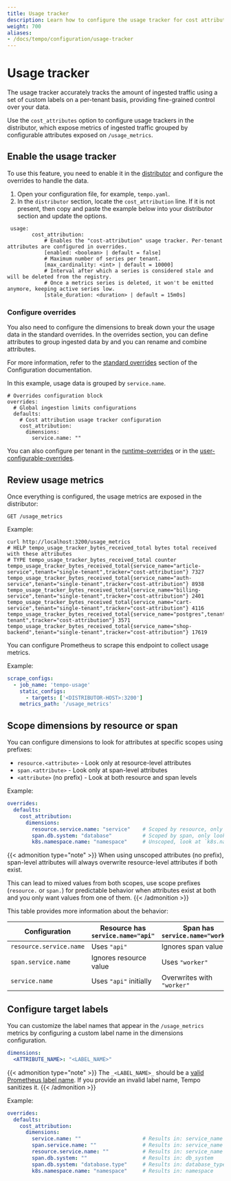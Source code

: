 ```yaml
---
title: Usage tracker
description: Learn how to configure the usage tracker for cost attribution.
weight: 700
aliases:
- /docs/tempo/configuration/usage-tracker
---
```


# Usage tracker

The usage tracker accurately tracks the amount of ingested traffic using a set of custom labels on a per-tenant basis, providing fine-grained control over your data.

Use the `cost_attributes` option to configure usage trackers in the distributor, which expose metrics of ingested traffic grouped by configurable attributes exposed on `/usage_metrics`.

## Enable the usage tracker

To use this feature, you need to enable it in the [distributor](https://grafana.com/docs/tempo/<TEMPO_VERSION>/configuration/#distributor) and configure the overrides to handle the data.

1. Open your configuration file, for example, `tempo.yaml`.
1. In the `distributor` section, locate the `cost_attribution` line. If it is not present, then copy and paste the example below into your distributor section and update the options.

```
 usage:
        cost_attribution:
            # Enables the "cost-attribution" usage tracker. Per-tenant attributes are configured in overrides.
            [enabled: <boolean> | default = false]
            # Maximum number of series per tenant.
            [max_cardinality: <int> | default = 10000]
            # Interval after which a series is considered stale and will be deleted from the registry.
            # Once a metrics series is deleted, it won't be emitted anymore, keeping active series low.
            [stale_duration: <duration> | default = 15m0s]
```

### Configure overrides

You also need to configure the dimensions to break down your the usage data in the standard overrides.
In the overrides section, you can define attributes to group ingested data by and you can rename and combine attributes.

For more information, refer to the [standard overrides](https://grafana.com/docs/tempo/<TEMPO_VERSION>/configuration/#standard-overrides) section of the Configuration documentation.

In this example, usage data is grouped by `service.name`.

```
# Overrides configuration block
overrides:
  # Global ingestion limits configurations
  defaults:
    # Cost attribution usage tracker configuration
    cost_attribution:
      dimensions:
        service.name: ""
```

You can also configure per tenant in the [runtime-overrides](https://grafana.com/docs/tempo/<TEMPO_VERSION>/configuration/#runtime-overrides) or in the [user-configurable-overrides](https://grafana.com/docs/tempo/<TEMPO_VERSION>/configuration/#user-configurable-overrides).

## Review usage metrics

Once everything is configured, the usage metrics are exposed in the distributor:

```
GET /usage_metrics
```

Example:

```
curl http://localhost:3200/usage_metrics
# HELP tempo_usage_tracker_bytes_received_total bytes total received with these attributes
# TYPE tempo_usage_tracker_bytes_received_total counter
tempo_usage_tracker_bytes_received_total{service_name="article-service",tenant="single-tenant",tracker="cost-attribution"} 7327
tempo_usage_tracker_bytes_received_total{service_name="auth-service",tenant="single-tenant",tracker="cost-attribution"} 8938
tempo_usage_tracker_bytes_received_total{service_name="billing-service",tenant="single-tenant",tracker="cost-attribution"} 2401
tempo_usage_tracker_bytes_received_total{service_name="cart-service",tenant="single-tenant",tracker="cost-attribution"} 4116
tempo_usage_tracker_bytes_received_total{service_name="postgres",tenant="single-tenant",tracker="cost-attribution"} 3571
tempo_usage_tracker_bytes_received_total{service_name="shop-backend",tenant="single-tenant",tracker="cost-attribution"} 17619
```

You can configure Prometheus to scrape this endpoint to collect usage metrics.

Example:

```yaml
scrape_configs:
  - job_name: 'tempo-usage'
    static_configs:
      - targets: ['<DISTRIBUTOR-HOST>:3200']
    metrics_path: '/usage_metrics'
```

## Scope dimensions by resource or span

You can configure dimensions to look for attributes at specific scopes using prefixes:

- `resource.<attribute>` - Look only at resource-level attributes
- `span.<attribute>` - Look only at span-level attributes
- `<attribute>` (no prefix) - Look at both resource and span levels

Example:

```yaml
overrides:
  defaults:
    cost_attribution:
      dimensions:
        resource.service.name: "service"    # Scoped by resource, only look at `service.name` in resource attributes.
        span.db.system: "database"          # Scoped by span, only look at `db.system` in span attributes.
        k8s.namespace.name: "namespace"     # Unscoped, look at `k8s.namespace.name` in both resource and span attributes
```

{{< admonition type="note" >}}
When using unscoped attributes (no prefix), span-level attributes will always overwrite resource-level attributes if both exist.

This can lead to mixed values from both scopes, use scope prefixes (`resource.` or `span.`) for predictable behavior when attributes exist at both and you only want values from one of them.
{{< /admonition >}}

This table provides more information about the behavior:

| Configuration           | Resource has `service.name="api"` | Span has `service.name="worker"` | Result     |
|-------------------------|-----------------------------------|----------------------------------|------------|
| `resource.service.name` | Uses `"api"`                      | Ignores span value               | `"api"`    |
| `span.service.name`     | Ignores resource value            | Uses `"worker"`                  | `"worker"` |
| `service.name`          | Uses `"api"` initially            | Overwrites with `"worker"`       | `"worker"` |

## Configure target labels

You can customize the label names that appear in the `/usage_metrics` metrics by configuring a custom label name in the dimensions configuration.

```yaml
dimensions:
  <ATTRIBUTE_NAME>: "<LABEL_NAME>"
```

{{< admonition type="note" >}}
The `_<LABEL_NAME>_` should be a [valid Prometheus label name](https://prometheus.io/docs/concepts/data_model/#metric-names-and-labels).
If you provide an invalid label name, Tempo sanitizes it.
{{< /admonition >}}

Example:

```yaml
overrides:
  defaults:
    cost_attribution:
      dimensions:
        service.name: ""                    # Results in: service_name
        span.service.name: ""               # Results in: service_name
        resource.service.name: ""           # Results in: service_name
        span.db.system: ""                  # Results in: db_system
        span.db.system: "database.type"     # Results in: database_type
        k8s.namespace.name: "namespace"     # Results in: namespace
```
